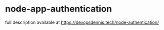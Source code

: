 # node-app-authentication
full description available at https://devopsdennis.tech/node-authentication/
